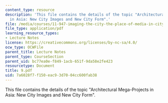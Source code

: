 ```yaml
---
content_type: resource
description: 'This file contains the details of the topic "Architectural Mega-Projects
  in Asia: New City Images and New City Form".'
file: /media/courses/11-947-imaging-the-city-the-place-of-media-in-city-design-and-development-fall-1998/7a6028f7f150eac93d7004cc600fab38_9.pdf
file_type: application/pdf
learning_resource_types:
- Lecture Notes
license: https://creativecommons.org/licenses/by-nc-sa/4.0/
ocw_type: OCWFile
parent_title: Lecture Notes
parent_type: CourseSection
parent_uid: bc77ea0e-f849-1acb-651f-9da58e2fe423
resourcetype: Document
title: 9.pdf
uid: 7a6028f7-f150-eac9-3d70-04cc600fab38
---
```

This file contains the details of the topic "Architectural Mega-Projects in Asia: New City Images and New City Form".